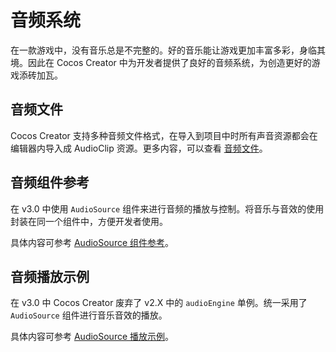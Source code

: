 # 音频系统

在一款游戏中，没有音乐总是不完整的。好的音乐能让游戏更加丰富多彩，身临其境。因此在 Cocos Creator 中为开发者提供了良好的音频系统，为创造更好的游戏添砖加瓦。

## 音频文件

Cocos Creator 支持多种音频文件格式，在导入到项目中时所有声音资源都会在编辑器内导入成 AudioClip 资源。更多内容，可以查看 [音频文件](./audioFile.md)。

## 音频组件参考

在 v3.0 中使用 `AudioSource` 组件来进行音频的播放与控制。将音乐与音效的使用封装在同一个组件中，方便开发者使用。

具体内容可参考 [AudioSource 组件参考](./audiosource.md)。

## 音频播放示例

在 v3.0 中 Cocos Creator 废弃了 v2.X 中的 `audioEngine` 单例。统一采用了 `AudioSource` 组件进行音乐音效的播放。

具体内容可参考 [AudioSource 播放示例](./audioExample.md)。
